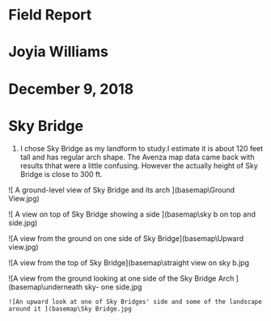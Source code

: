  # Field Report
 # Joyia Williams
 # December 9, 2018
 # Sky Bridge

 1. I chose Sky Bridge as my landform to study.I estimate it is about 120 feet tall  and has regular arch shape. The Avenza map data came back with results thhat were a little confusing. However the actually height of Sky Bridge is close to 300 ft.

 ![ A ground-level view of Sky Bridge and its arch ](basemap\Ground View.jpg)

 ![ A view on top of Sky Bridge showing a side ](basemap\sky b on top and side.jpg)
 
 ![A view from the ground on one side of Sky Bridge](basemap\Upward view.jpg)

  ![A view from the top of Sky Bridge](basemap\straight view on sky b.jpg

   ![A view from the ground looking at one side of the Sky Bridge Arch ](basemap\underneath sky- one side.jpg

    ![An upward look at one of Sky Bridges' side and some of the landscape around it ](basemap\Sky Bridge.jpg

